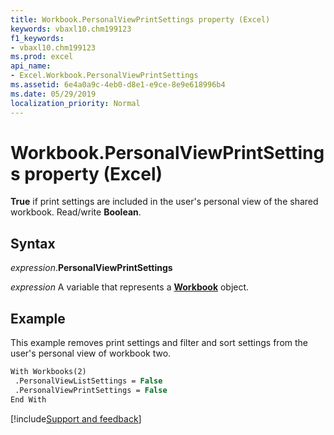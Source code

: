 ```yaml
---
title: Workbook.PersonalViewPrintSettings property (Excel)
keywords: vbaxl10.chm199123
f1_keywords:
- vbaxl10.chm199123
ms.prod: excel
api_name:
- Excel.Workbook.PersonalViewPrintSettings
ms.assetid: 6e4a0a9c-4eb0-d8e1-e9ce-8e9e618996b4
ms.date: 05/29/2019
localization_priority: Normal
---
```



# Workbook.PersonalViewPrintSettings property (Excel)

**True** if print settings are included in the user's personal view of the shared workbook. Read/write **Boolean**.


## Syntax

_expression_.**PersonalViewPrintSettings**

_expression_ A variable that represents a **[Workbook](Excel.Workbook.md)** object.


## Example

This example removes print settings and filter and sort settings from the user's personal view of workbook two.

```vb
With Workbooks(2) 
 .PersonalViewListSettings = False 
 .PersonalViewPrintSettings = False 
End With
```



[!include[Support and feedback](~/includes/feedback-boilerplate.md)]